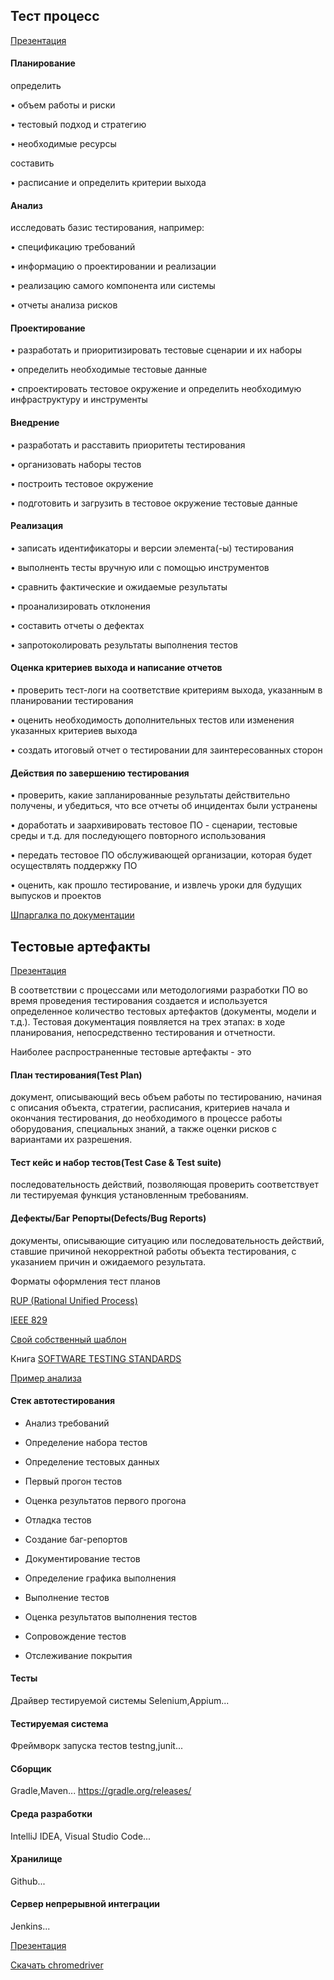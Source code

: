 ## Тест процесс

[Презентация](https://docs.google.com/presentation/d/1FsYeuRvppV1_082RHrjJOXtoUxhxqAeE/edit?usp=drive_link&ouid=100462493827587974016&rtpof=true&sd=true)

#### Планирование

определить

• объем работы и риски

• тестовый подход и стратегию

• необходимые ресурсы

составить

• расписание и определить критерии выхода

#### Анализ

исследовать базис тестирования, например:

• спецификацию требований

• информацию о проектировании и реализации

• реализацию самого компонента или системы

• отчеты анализа рисков

#### Проектирование

• разработать и приоритизировать тестовые сценарии и их наборы

• определить необходимые тестовые данные

• спроектировать тестовое окружение и определить необходимую инфраструктуру и инструменты

#### Внедрение

• разработать и расставить приоритеты тестирования

• организовать наборы тестов

• построить тестовое окружение

• подготовить и загрузить в тестовое окружение тестовые данные

#### Реализация

• записать идентификаторы и версии элемента(-ы) тестирования

• выполненть тесты вручную или с помощью инструментов

• сравнить фактические и ожидаемые результаты

• проанализировать отклонения

• составить отчеты о дефектах

• запротоколировать результаты выполнения тестов

#### Оценка критериев выхода и написание отчетов

• проверить тест-логи на соответствие критериям выхода, указанным в планировании тестирования

• оценить необходимость дополнительных тестов или изменения указанных критериев выхода

• создать итоговый отчет о тестировании для заинтересованных сторон

#### Действия по завершению тестирования

• проверить, какие запланированные результаты действительно получены, и убедиться, что все отчеты об инцидентах были устранены

• доработать и заархивировать тестовое ПО - сценарии, тестовые среды и т.д. для последующего повторного использования

• передать тестовое ПО обслуживающей организации, которая будет осуществлять поддержку ПО

• оценить, как прошло тестирование, и извлечь уроки для будущих выпусков и проектов

[Шпаргалка по документации](https://docs.google.com/spreadsheets/d/1avn5W-drTjOnQgYZjNTjq6NLIbb9YFWMGgwbMR7oyOU/edit?usp=drive_link)

## Тестовые артефакты

[Презентация](https://docs.google.com/presentation/d/1_vyWpjw_pe7XldtBTtKsGbkQOymZQYkE/edit?usp=drive_link&ouid=100462493827587974016&rtpof=true&sd=true)

В соответствии с процессами или методологиями разработки ПО во время проведения тестирования создается и используется определенное количество тестовых артефактов (документы, модели и т.д.). Тестовая документация появляется на трех этапах: в ходе планирования, непосредственно тестирования и отчетности.

Наиболее распространенные тестовые артефакты - это

#### План тестирования(Test Plan)
документ, описывающий весь объем работы по тестированию, начиная с описания объекта, стратегии, расписания, критериев начала и окончания тестирования, до необходимого в процессе работы оборудования, специальных знаний, а также оценки рисков с вариантами их разрешения.

#### Тест кейс и набор тестов(Test Case & Test suite)
последовательность действий, позволяющая проверить соответствует ли тестируемая функция установленным требованиям.

#### Дефекты/Баг Репорты(Defects/Bug Reports)
документы, описывающие ситуацию или последовательность действий, ставшие причиной некорректной работы объекта тестирования, с указанием причин и ожидаемого результата.

Форматы оформления тест планов

[RUP (Rational Unified Process)](https://docs.google.com/document/d/1I9ONIZVUf0_CTCyP1WDd8OkkFHYvvG3z/edit?usp=drive_link&ouid=100462493827587974016&rtpof=true&sd=true)

[IEEE 829](https://drive.google.com/file/d/1Vlwju0LBdvZcwB3o303CHF1B69shucCJ/view?usp=drive_link)

[Свой собственный шаблон](https://docs.google.com/document/d/1x5LPNXAx9rHWb6dSNGcb1lSz0upye6Oym6nFDZ0bOzQ/edit?usp=drive_link)

Книга [SOFTWARE TESTING STANDARDS](https://drive.google.com/file/d/1BQFRcqky7-YQqEkKDcW3zqdDwE1W3-Lo/view?usp=drive_link)

[Пример анализа](https://docs.google.com/spreadsheets/d/1ubCo1UocBvFPIWon52MVEdowofF9Ie_BhkCc7Qz3ntU/edit?usp=drive_link)

#### Стек автотестирования

- Анализ требований

- Определение набора тестов

- Определение тестовых данных

- Первый прогон тестов

- Оценка результатов первого прогона

- Отладка тестов

- Создание баг-репортов

- Документирование тестов

- Определение графика выполнения

- Выполнение тестов

- Оценка результатов выполнения тестов

- Сопровождение тестов

- Отслеживание покрытия

#### Тесты

Драйвер тестируемой системы
Selenium,Appium...

#### Тестируемая система

Фреймворк запуска тестов
testng,junit...

#### Cборщик

Gradle,Maven... https://gradle.org/releases/

#### Среда разработки

IntelliJ IDEA, Visual Studio Code...

#### Хранилище

Github...

#### Сервер непрерывной интеграции

Jenkins...

[Презентация](https://docs.google.com/presentation/d/1zS5zXsvj0tPpASjslWnsoz22Mi31whFd/edit?usp=drive_link&ouid=100462493827587974016&rtpof=true&sd=true)

[Скачать chromedriver](https://chromedriver.chromium.org/downloads)